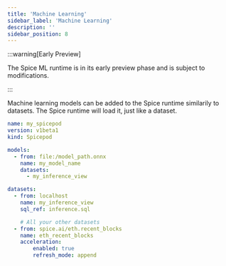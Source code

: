 ```yaml
---
title: 'Machine Learning'
sidebar_label: 'Machine Learning'
description: ''
sidebar_position: 8
---
```


:::warning[Early Preview]

The Spice ML runtime is in its early preview phase and is subject to modifications.

:::

Machine learning models can be added to the Spice runtime similarily to datasets. The Spice runtime will load it, just like a dataset. 
```yaml
name: my_spicepod
version: v1beta1
kind: Spicepod

models:
  - from: file:/model_path.onnx
    name: my_model_name
    datasets:
      - my_inference_view

datasets:
  - from: localhost
    name: my_inference_view
    sql_ref: inference.sql

    # All your other datasets
  - from: spice.ai/eth.recent_blocks
    name: eth_recent_blocks
    acceleration:
        enabled: true
        refresh_mode: append
```